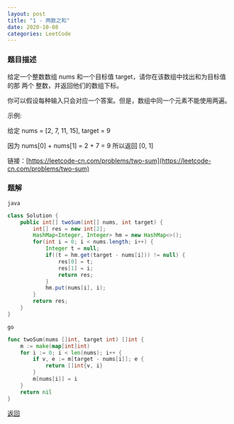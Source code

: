 ```yaml
---
layout: post
title: "1 - 两数之和"
date: 2020-10-08
categories: LeetCode
---
```


### **题目描述**
给定一个整数数组 nums 和一个目标值 target，请你在该数组中找出和为目标值的那 两个 整数，并返回他们的数组下标。

你可以假设每种输入只会对应一个答案。但是，数组中同一个元素不能使用两遍。  
  
示例:

给定 nums = [2, 7, 11, 15], target = 9

因为 nums[0] + nums[1] = 2 + 7 = 9
所以返回 [0, 1]  

链接：[https://leetcode-cn.com/problems/two-sum](https://leetcode-cn.com/problems/two-sum)

### **题解**
`java`  
``` java
class Solution {
    public int[] twoSum(int[] nums, int target) {
        int[] res = new int[2];
        HashMap<Integer, Integer> hm = new HashMap<>();
        for(int i = 0; i < nums.length; i++) {
            Integer t = null;
            if((t = hm.get(target - nums[i])) != null) {
                res[0] = t;
                res[1] = i;
                return res;
            }
            hm.put(nums[i], i);
        }
        return res;
    }
}
```

`go`
``` go
func twoSum(nums []int, target int) []int {
    m := make(map[int]int)
    for i := 0; i < len(nums); i++ {
        if v, e := m[target - nums[i]]; e {
            return []int{v, i}
        }
        m[nums[i]] = i
    }
    return nil
}
```

  
[返回](https://maxwell-blog.cn/leetcode/2020/10/08/leetcode.html)